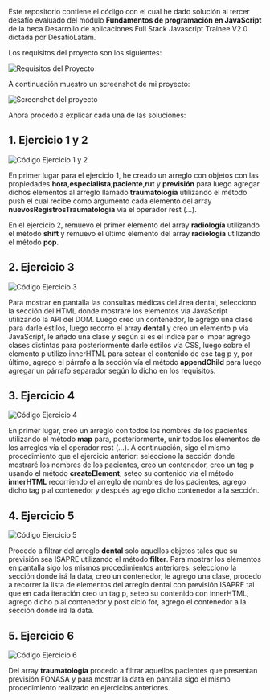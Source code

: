 Este repositorio contiene el código con el cual he dado solución al tercer desafío evaluado del módulo **Fundamentos de programación en JavaScript** de la beca Desarrollo de aplicaciones Full Stack Javascript Trainee V2.0 dictada por DesafíoLatam.

Los requisitos del proyecto son los siguientes:

![Requisitos del Proyecto](./assets/img/instrucciones.jpg)

A continuación muestro un screenshot de mi proyecto:

![Screenshot del proyecto](./assets/img/screenshot.png)

Ahora procedo a explicar cada una de las soluciones:

## 1. Ejercicio 1 y 2

![Código Ejercicio 1 y 2](./assets/img/ejercicio_1_y_2.png)

En primer lugar para el ejercicio 1, he creado un arreglo con objetos con las propiedades **hora**,**especialista**,**paciente**,**rut** y **previsión** para luego agregar dichos elementos al arreglo llamado **traumatología** utilizando el método push el cual recibe como argumento cada elemento del array **nuevosRegistrosTraumatologia** vía el operador rest (...).

En el ejercicio 2, remuevo el primer elemento del array **radiología** utilizando el método **shift** y remuevo el último elemento del array **radiología** utilizando el método **pop**.

## 2. Ejercicio 3

![Código Ejercicio 3](./assets/img/ejercicio_3.png)

Para mostrar en pantalla las consultas médicas del área dental, selecciono la sección del HTML donde mostraré los elementos vía JavaScript utilizando la API del DOM. Luego creo un contenedor, le agrego una clase para darle estilos, luego recorro el array **dental** y creo un elemento p vía JavaScript, le añado una clase y según si es el índice par o impar agrego clases distintas para posteriormente darle estilos vía CSS, luego sobre el elemento p utilizo innerHTML para setear el contenido de ese tag p y, por último, agrego el párrafo a la sección vía el método **appendChild** para luego agregar un párrafo separador según lo dicho en los requisitos.

## 3. Ejercicio 4

![Código Ejercicio 4](./assets/img/ejercicio_4.png)

En primer lugar, creo un arreglo con todos los nombres de los pacientes utilizando el método **map** para, posteriormente, unir todos los elementos de los arreglos vía el operador rest (...). A continuación, sigo el mismo procedimiento que el ejercicio anterior: selecciono la sección donde mostraré los nombres de los pacientes, creo un contenedor, creo un tag p usando el método **createElement**, seteo su contenido vía el método **innerHTML** recorriendo el arreglo de nombres de los pacientes, agrego dicho tag p al contenedor y después agrego dicho contenedor a la sección.

## 4. Ejercicio 5

![Código Ejercicio 5](./assets/img/ejercicio_5.png)

Procedo a filtrar del arreglo **dental** solo aquellos objetos tales que su previsión sea ISAPRE utilizando el método **filter**. Para mostrar los elementos en pantalla sigo los mismos procedimientos anteriores: selecciono la sección donde irá la data, creo un contenedor, le agrego una clase, procedo a recorrer la lista de elementos del arreglo dental con previsión ISAPRE tal que en cada iteración creo un tag p, seteo su contenido con innerHTML, agrego dicho p al contenedor y post ciclo for, agrego el contenedor a la sección donde irá la data.

## 5. Ejercicio 6

![Código Ejercicio 6](./assets/img/ejercicio_6.png)

Del array **traumatología** procedo a filtrar aquellos pacientes que presentan previsión FONASA y para mostrar la data en pantalla sigo el mismo procedimiento realizado en ejercicios anteriores.
